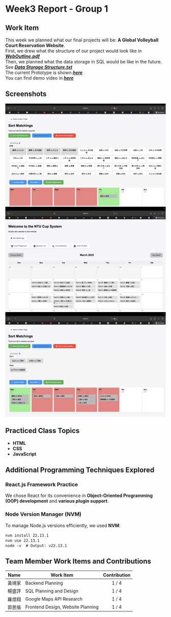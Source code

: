 # Week3 Report - Group 1

## Work Item

This week we planned what our final projects will be: **A Global Volleyball Court Reservation Website**. \
First, we drew what the structure of our project would look like in [**_WebOutline.pdf_**](https://github.com/YuXiangLo/NTUWPA2024/blob/main/HW_Report/Week03/WebOutline.pdf) \
Then, we planned what the data storage in SQL would be like in the future. See [**_Data Storage Structure.txt_**](https://github.com/YuXiangLo/NTUWPA2024/blob/main/HW_Report/Week03/Data%20Storage%20Structure.txt) \
The current Prototype is shown [**_here_**](https://github.com/YuXiangLo/NTUWPA2024/tree/main/HW_Report/Week03/create%20tournament) \
You can find demo video in [**_here_**](https://github.com/YuXiangLo/NTUWPA2024/tree/main/HW_Report/Week03/demo/week03_demo.mov)

## Screenshots

![image](demo/demo1.png)
![image](demo/demo2.png)
![image](demo/demo3.png)

## Practiced Class Topics
- **HTML**
- **CSS**
- **JavaScript**

## Additional Programming Techniques Explored

### React.js Framework Practice
We chose React for its convenience in **Object-Oriented Programming (OOP) development** and **various plugin support**.

### Node Version Manager (NVM)
To manage Node.js versions efficiently, we used **NVM**:
```
nvm install 22.13.1
nvm use 22.13.1
node -v  # Output: v22.13.1
```

## Team Member Work Items and Contributions

| Name   | Work Item                         | Contribution           |
|--------|-----------------------------------|:----------------------:|
| 黃靖家 | Backend Planning                  | <center>1 / 4</center> |
| 楊盛評 | SQL Planning and Design           | <center>1 / 4</center> |
| 羅煜翔 | Google Maps API Research          | <center>1 / 4</center> |
| 郭恩偕 | Frontend Design, Website Planning | <center>1 / 4</center> |


